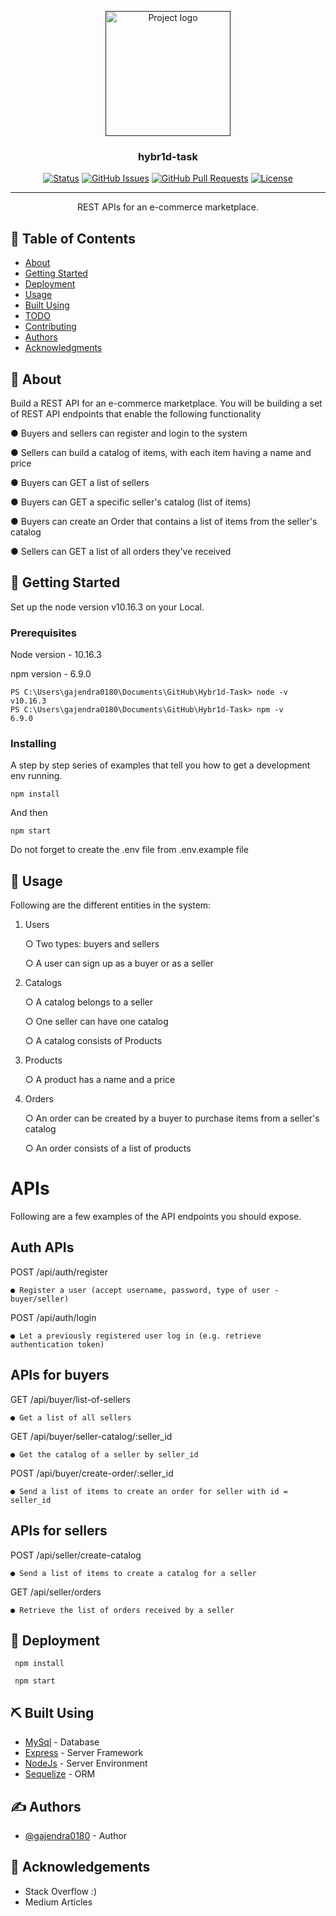 <p align="center">
  <a href="" rel="noopener">
 <img width=200px height=200px src="https://i.imgur.com/6wj0hh6.jpg" alt="Project logo"></a>
</p>

<h3 align="center">hybr1d-task</h3>

<div align="center">

[![Status](https://img.shields.io/badge/status-active-success.svg)]()
[![GitHub Issues](https://img.shields.io/github/issues/kylelobo/The-Documentation-Compendium.svg)](https://github.com/kylelobo/The-Documentation-Compendium/issues)
[![GitHub Pull Requests](https://img.shields.io/github/issues-pr/kylelobo/The-Documentation-Compendium.svg)](https://github.com/kylelobo/The-Documentation-Compendium/pulls)
[![License](https://img.shields.io/badge/license-MIT-blue.svg)](/LICENSE)

</div>

---

<p align="center"> REST APIs for an e-commerce marketplace.
    <br> 
</p>

## 📝 Table of Contents

- [About](#about)
- [Getting Started](#getting_started)
- [Deployment](#deployment)
- [Usage](#usage)
- [Built Using](#built_using)
- [TODO](../TODO.md)
- [Contributing](../CONTRIBUTING.md)
- [Authors](#authors)
- [Acknowledgments](#acknowledgement)

## 🧐 About <a name = "about"></a>

Build a REST API for an e-commerce marketplace.
You will be building a set of REST API endpoints that enable the following functionality

● Buyers and sellers can register and login to the system

● Sellers can build a catalog of items, with each item having a name and price

● Buyers can GET a list of sellers

● Buyers can GET a specific seller's catalog (list of items)

● Buyers can create an Order that contains a list of items from the 
seller's catalog

● Sellers can GET a list of all orders they've received

## 🏁 Getting Started <a name = "getting_started"></a>

Set up the node version v10.16.3 on your Local.
### Prerequisites

Node version - 10.16.3

npm version - 6.9.0

```
PS C:\Users\gajendra0180\Documents\GitHub\Hybr1d-Task> node -v
v10.16.3
PS C:\Users\gajendra0180\Documents\GitHub\Hybr1d-Task> npm -v
6.9.0
```

### Installing

A step by step series of examples that tell you how to get a development env running.


```
npm install
```

And then

```
npm start
```

Do not forget to create the .env file from .env.example file


## 🎈 Usage <a name="usage"></a>
Following are the different entities in the system:
1. Users

    ○ Two types: buyers and sellers

    ○ A user can sign up as a buyer or as a seller

2. Catalogs
    
    ○ A catalog belongs to a seller
    
    ○ One seller can have one catalog
    
    ○ A catalog consists of Products
3. Products

    ○ A product has a name and a price

4. Orders

    ○ An order can be created by a buyer to purchase items from a seller's catalog

    ○ An order consists of a list of products

# APIs

Following are a few examples of the API endpoints you should expose.
## Auth APIs

POST /api/auth/register

    ● Register a user (accept username, password, type of user - buyer/seller)

POST /api/auth/login
    
    ● Let a previously registered user log in (e.g. retrieve authentication token)

## APIs for buyers

GET /api/buyer/list-of-sellers

    ● Get a list of all sellers

GET /api/buyer/seller-catalog/:seller_id
    
    ● Get the catalog of a seller by seller_id
POST /api/buyer/create-order/:seller_id
    
    ● Send a list of items to create an order for seller with id = seller_id

## APIs for sellers
   
POST /api/seller/create-catalog
    
    ● Send a list of items to create a catalog for a seller

GET /api/seller/orders
    
    ● Retrieve the list of orders received by a seller


## 🚀 Deployment <a name = "deployment"></a>

     npm install

     npm start

## ⛏️ Built Using <a name = "built_using"></a>

- [MySql](https://www.mysql.com/) - Database
- [Express](https://expressjs.com/) - Server Framework
- [NodeJs](https://nodejs.org/en/) - Server Environment
- [Sequelize](https://sequelize.org/) - ORM

## ✍️ Authors <a name = "authors"></a>

- [@gajendra0180](https://github.com/gajendra0180) - Author



## 🎉 Acknowledgements <a name = "acknowledgement"></a>

- Stack Overflow :)
- Medium Articles
